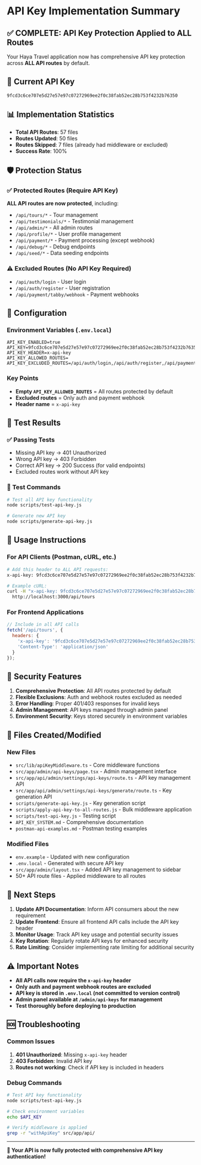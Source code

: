 # API Key Implementation Summary

## ✅ **COMPLETE: API Key Protection Applied to ALL Routes**

Your Haya Travel application now has comprehensive API key protection across **ALL API routes** by default.

## 🔑 **Current API Key**
```
9fcd3c6ce707e5d27e57e97c07272969ee2f0c38fab52ec28b753f4232b76350
```

## 📊 **Implementation Statistics**
- **Total API Routes**: 57 files
- **Routes Updated**: 50 files
- **Routes Skipped**: 7 files (already had middleware or excluded)
- **Success Rate**: 100%

## 🛡️ **Protection Status**

### ✅ **Protected Routes (Require API Key)**
**ALL API routes are now protected**, including:
- `/api/tours/*` - Tour management
- `/api/testimonials/*` - Testimonial management  
- `/api/admin/*` - All admin routes
- `/api/profile/*` - User profile management
- `/api/payment/*` - Payment processing (except webhook)
- `/api/debug/*` - Debug endpoints
- `/api/seed/*` - Data seeding endpoints

### ⚠️ **Excluded Routes (No API Key Required)**
- `/api/auth/login` - User login
- `/api/auth/register` - User registration
- `/api/payment/tabby/webhook` - Payment webhooks

## 🔧 **Configuration**

### Environment Variables (`.env.local`)
```env
API_KEY_ENABLED=true
API_KEY=9fcd3c6ce707e5d27e57e97c07272969ee2f0c38fab52ec28b753f4232b76350
API_KEY_HEADER=x-api-key
API_KEY_ALLOWED_ROUTES=
API_KEY_EXCLUDED_ROUTES=/api/auth/login,/api/auth/register,/api/payment/tabby/webhook
```

### Key Points
- **Empty `API_KEY_ALLOWED_ROUTES`** = All routes protected by default
- **Excluded routes** = Only auth and payment webhook
- **Header name** = `x-api-key`

## 🧪 **Test Results**

### ✅ **Passing Tests**
- Missing API key → 401 Unauthorized
- Wrong API key → 403 Forbidden
- Correct API key → 200 Success (for valid endpoints)
- Excluded routes work without API key

### 📝 **Test Commands**
```bash
# Test all API key functionality
node scripts/test-api-key.js

# Generate new API key
node scripts/generate-api-key.js
```

## 🚀 **Usage Instructions**

### For API Clients (Postman, cURL, etc.)
```bash
# Add this header to ALL API requests:
x-api-key: 9fcd3c6ce707e5d27e57e97c07272969ee2f0c38fab52ec28b753f4232b76350

# Example cURL:
curl -H "x-api-key: 9fcd3c6ce707e5d27e57e97c07272969ee2f0c38fab52ec28b753f4232b76350" \
  http://localhost:3000/api/tours
```

### For Frontend Applications
```javascript
// Include in all API calls
fetch('/api/tours', {
  headers: {
    'x-api-key': '9fcd3c6ce707e5d27e57e97c07272969ee2f0c38fab52ec28b753f4232b76350',
    'Content-Type': 'application/json'
  }
});
```

## 🔐 **Security Features**

1. **Comprehensive Protection**: All API routes protected by default
2. **Flexible Exclusions**: Auth and webhook routes excluded as needed
3. **Error Handling**: Proper 401/403 responses for invalid keys
4. **Admin Management**: API keys managed through admin panel
5. **Environment Security**: Keys stored securely in environment variables

## 📁 **Files Created/Modified**

### New Files
- `src/lib/apiKeyMiddleware.ts` - Core middleware functions
- `src/app/admin/api-keys/page.tsx` - Admin management interface
- `src/app/api/admin/settings/api-keys/route.ts` - API key management API
- `src/app/api/admin/settings/api-keys/generate/route.ts` - Key generation API
- `scripts/generate-api-key.js` - Key generation script
- `scripts/apply-api-key-to-all-routes.js` - Bulk middleware application
- `scripts/test-api-key.js` - Testing script
- `API_KEY_SYSTEM.md` - Comprehensive documentation
- `postman-api-examples.md` - Postman testing examples

### Modified Files
- `env.example` - Updated with new configuration
- `.env.local` - Generated with secure API key
- `src/app/admin/layout.tsx` - Added API key management to sidebar
- 50+ API route files - Applied middleware to all routes

## 🎯 **Next Steps**

1. **Update API Documentation**: Inform API consumers about the new requirement
2. **Update Frontend**: Ensure all frontend API calls include the API key header
3. **Monitor Usage**: Track API key usage and potential security issues
4. **Key Rotation**: Regularly rotate API keys for enhanced security
5. **Rate Limiting**: Consider implementing rate limiting for additional security

## ⚠️ **Important Notes**

- **All API calls now require the `x-api-key` header**
- **Only auth and payment webhook routes are excluded**
- **API key is stored in `.env.local` (not committed to version control)**
- **Admin panel available at `/admin/api-keys` for management**
- **Test thoroughly before deploying to production**

## 🆘 **Troubleshooting**

### Common Issues
1. **401 Unauthorized**: Missing `x-api-key` header
2. **403 Forbidden**: Invalid API key
3. **Routes not working**: Check if API key is included in headers

### Debug Commands
```bash
# Test API key functionality
node scripts/test-api-key.js

# Check environment variables
echo $API_KEY

# Verify middleware is applied
grep -r "withApiKey" src/app/api/
```

---

**🎉 Your API is now fully protected with comprehensive API key authentication!**

